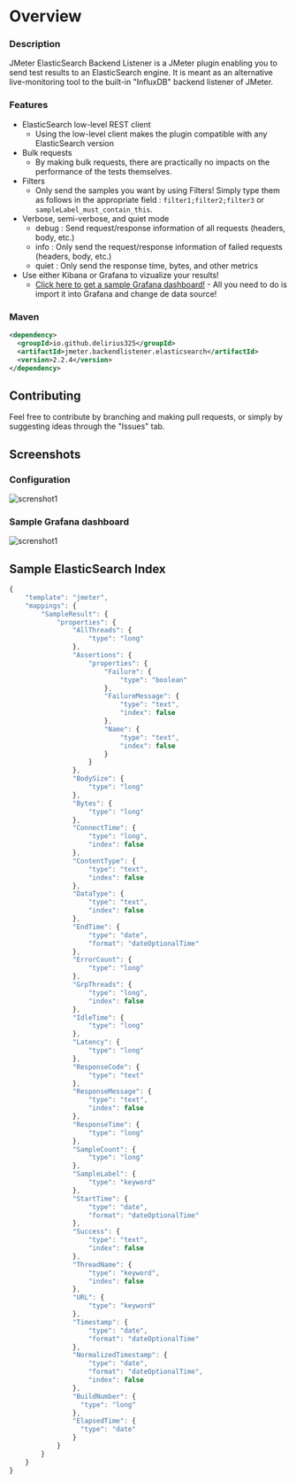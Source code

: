 # Overview
### Description
JMeter ElasticSearch Backend Listener is a JMeter plugin enabling you to send test results to an ElasticSearch engine. It is meant as an alternative live-monitoring tool to the built-in "InfluxDB" backend listener of JMeter. 

### Features

* ElasticSearch low-level REST client
  * Using the low-level client makes the plugin compatible with any ElasticSearch version
* Bulk requests
  * By making bulk requests, there are practically no impacts on the performance of the tests themselves. 
* Filters
  * Only send the samples you want by using Filters! Simply type them as follows in the appropriate field : ``filter1;filter2;filter3`` or ``sampleLabel_must_contain_this``.
* Verbose, semi-verbose, and quiet mode
  * debug : Send request/response information of all requests (headers, body, etc.)
  * info : Only send the request/response information of failed requests (headers, body, etc.)
  * quiet : Only send the response time, bytes, and other metrics
* Use either Kibana or Grafana to vizualize your results!
  * [Click here to get a sample Grafana dashboard!](https://github.com/delirius325/jmeter-elasticsearch-backend-listener/wiki/JMeter-Generic-Dashboard) - All you need to do is import it into Grafana and change de data source!

### Maven
```xml
<dependency>
  <groupId>io.github.delirius325</groupId>
  <artifactId>jmeter.backendlistener.elasticsearch</artifactId>
  <version>2.2.4</version>
</dependency>
```

## Contributing
Feel free to contribute by branching and making pull requests, or simply by suggesting ideas through the "Issues" tab.

## Screenshots
### Configuration
![screnshot1](https://image.ibb.co/kPMn2x/Screen_Shot_2018_03_21_at_9_58_25_AM.png "Screenshot of configuration")
### Sample Grafana dashboard
![screnshot1](https://image.ibb.co/jW6LNx/Screen_Shot_2018_03_21_at_10_21_18_AM.png "Sample Grafana Dashboard")

## Sample ElasticSearch Index

```javascript
{
    "template": "jmeter",
    "mappings": {
        "SampleResult": {
            "properties": {
                "AllThreads": {
                    "type": "long"
                },
                "Assertions": {
                    "properties": {
                        "Failure": {
                            "type": "boolean"
                        },
                        "FailureMessage": {
                            "type": "text",
                            "index": false
                        },
                        "Name": {
                            "type": "text",
                            "index": false
                        }
                    }
                },
                "BodySize": {
                    "type": "long"
                },
                "Bytes": {
                    "type": "long"
                },
                "ConnectTime": {
                    "type": "long",
                    "index": false
                },
                "ContentType": {
                    "type": "text",
                    "index": false
                },
                "DataType": {
                    "type": "text",
                    "index": false
                },
                "EndTime": {
                    "type": "date",
                    "format": "dateOptionalTime"
                },
                "ErrorCount": {
                    "type": "long"
                },
                "GrpThreads": {
                    "type": "long",
                    "index": false
                },
                "IdleTime": {
                    "type": "long"
                },
                "Latency": {
                    "type": "long"
                },
                "ResponseCode": {
                    "type": "text"
                },
                "ResponseMessage": {
                    "type": "text",
                    "index": false
                },
                "ResponseTime": {
                    "type": "long"
                },
                "SampleCount": {
                    "type": "long"
                },
                "SampleLabel": {
                    "type": "keyword"
                },
                "StartTime": {
                    "type": "date",
                    "format": "dateOptionalTime"
                },
                "Success": {
                    "type": "text",
                    "index": false
                },
                "ThreadName": {
                    "type": "keyword",
                    "index": false
                },
                "URL": {
                    "type": "keyword"
                },
                "Timestamp": {
                    "type": "date",
                    "format": "dateOptionalTime"
                },
                "NormalizedTimestamp": {
                    "type": "date",
                    "format": "dateOptionalTime",
                    "index": false
                },
                "BuildNumber": {
                  "type": "long"
                },
                "ElapsedTime": {
                  "type": "date"
                }
            }
        }
    }
}
```
